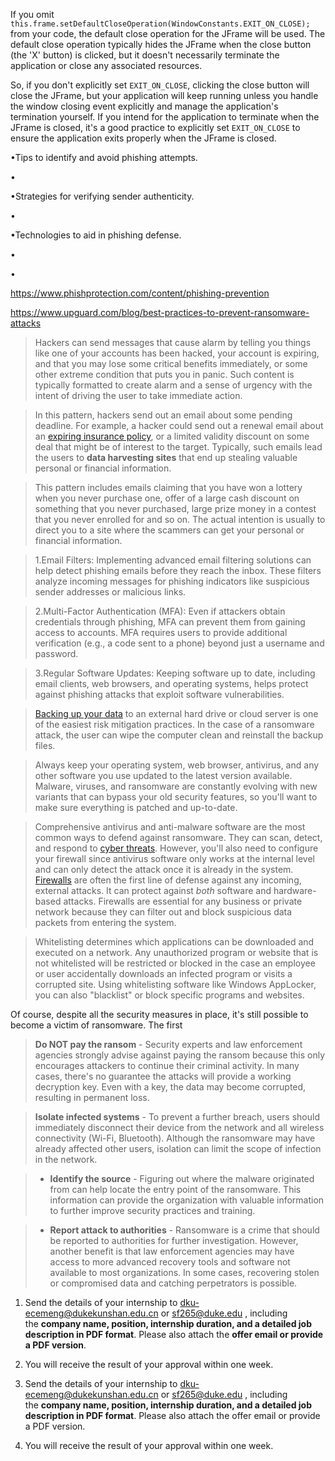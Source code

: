 

If you omit `this.frame.setDefaultCloseOperation(WindowConstants.EXIT_ON_CLOSE);` from your code, the default close operation for the JFrame will be used. The default close operation typically hides the JFrame when the close button (the 'X' button) is clicked, but it doesn't necessarily terminate the application or close any associated resources.

So, if you don't explicitly set `EXIT_ON_CLOSE`, clicking the close button will close the JFrame, but your application will keep running unless you handle the window closing event explicitly and manage the application's termination yourself. If you intend for the application to terminate when the JFrame is closed, it's a good practice to explicitly set `EXIT_ON_CLOSE` to ensure the application exits properly when the JFrame is closed.

















•Tips to identify and avoid phishing attempts.

•

•Strategies for verifying sender authenticity.

•

•Technologies to aid in phishing defense.

•

•


https://www.phishprotection.com/content/phishing-prevention

https://www.upguard.com/blog/best-practices-to-prevent-ransomware-attacks







> Hackers can send messages that cause alarm by telling you things like one of your accounts has been hacked, your account is expiring, and that you may lose some critical benefits immediately, or some other extreme condition that puts you in panic. Such content is typically formatted to create alarm and a sense of urgency with the intent of driving the user to take immediate action.

> In this pattern, hackers send out an email about some pending deadline. For example, a hacker could send out a renewal email about an [expiring insurance policy](http://www.rmmagazine.com/2018/11/08/turning-to-crime-insurance-policies-for-phishing-losses/), or a limited validity discount on some deal that might be of interest to the target. Typically, such emails lead the users to **data harvesting sites** that end up stealing valuable personal or financial information.

> This pattern includes emails claiming that you have won a lottery when you never purchase one, offer of a large cash discount on something that you never purchased, large prize money in a contest that you never enrolled for and so on. The actual intention is usually to direct you to a site where the scammers can get your personal or financial information.



> 1.Email Filters: Implementing advanced email filtering solutions can help detect phishing emails before they reach the inbox. These filters analyze incoming messages for phishing indicators like suspicious sender addresses or malicious links.

> 2.Multi-Factor Authentication (MFA): Even if attackers obtain credentials through phishing, MFA can prevent them from gaining access to accounts. MFA requires users to provide additional verification (e.g., a code sent to a phone) beyond just a username and password.

>3.Regular Software Updates: Keeping software up to date, including email clients, web browsers, and operating systems, helps protect against phishing attacks that exploit software vulnerabilities.


> [Backing up your data](http://www.upguard.com/blog/how-to-back-up-your-data) to an external hard drive or cloud server is one of the easiest risk mitigation practices. In the case of a ransomware attack, the user can wipe the computer clean and reinstall the backup files.

> Always keep your operating system, web browser, antivirus, and any other software you use updated to the latest version available. Malware, viruses, and ransomware are constantly evolving with new variants that can bypass your old security features, so you'll want to make sure everything is patched and up-to-date.

> Comprehensive antivirus and anti-malware software are the most common ways to defend against ransomware. They can scan, detect, and respond to [cyber threats](https://www.upguard.com/blog/cyber-threat). However, you'll also need to configure your firewall since antivirus software only works at the internal level and can only detect the attack once it is already in the system.
> [Firewalls](https://us.norton.com/internetsecurity-emerging-threats-what-is-firewall.html) are often the first line of defense against any incoming, external attacks. It can protect against _both_ software and hardware-based attacks. Firewalls are essential for any business or private network because they can filter out and block suspicious data packets from entering the system.

> Whitelisting determines which applications can be downloaded and executed on a network. Any unauthorized program or website that is not whitelisted will be restricted or blocked in the case an employee or user accidentally downloads an infected program or visits a corrupted site. Using whitelisting software like Windows AppLocker, you can also "blacklist" or block specific programs and websites.







Of course, despite all the security measures in place, it's still possible to become a victim of ransomware.
The first 

> **Do NOT pay the ransom** - Security experts and law enforcement agencies strongly advise against paying the ransom because this only encourages attackers to continue their criminal activity. In many cases, there's no guarantee the attacks will provide a working decryption key. Even with a key, the data may become corrupted, resulting in permanent loss.

> **Isolate infected systems** - To prevent a further breach, users should immediately disconnect their device from the network and all wireless connectivity (Wi-Fi, Bluetooth). Although the ransomware may have already affected other users, isolation can limit the scope of infection in the network.


> - **Identify the source** - Figuring out where the malware originated from can help locate the entry point of the ransomware. This information can provide the organization with valuable information to further improve security practices and training.

> - **Report attack to authorities** - Ransomware is a crime that should be reported to authorities for further investigation. However, another benefit is that law enforcement agencies may have access to more advanced recovery tools and software not available to most organizations. In some cases, recovering stolen or compromised data and catching perpetrators is possible.







1. Send the details of your internship to [dku-ecemeng@dukekunshan.edu.cn](mailto:dku-ecemeng@dukekunshan.edu.cn "mailto:dku-ecemeng@dukekunshan.edu.cn") or [sf265@duke.edu](mailto:sf265@duke.edu "mailto:sf265@duke.edu") , including the **company name, position, internship duration, and a detailed job description in PDF format**. Please also attach the **offer email or provide a PDF version**.
2. You will receive the result of your approval within one week.

1. Send the details of your internship to [dku-ecemeng@dukekunshan.edu.cn](mailto:dku-ecemeng@dukekunshan.edu.cn "mailto:dku-ecemeng@dukekunshan.edu.cn") or [sf265@duke.edu](mailto:sf265@duke.edu "mailto:sf265@duke.edu") , including the **company name, position, internship duration, and a detailed job description in PDF format**. Please also attach the offer email or provide a PDF version.
2. You will receive the result of your approval within one week.


